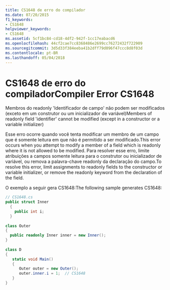 ```yaml
---
title: CS1648 de erro do compilador
ms.date: 07/20/2015
f1_keywords:
- CS1648
helpviewer_keywords:
- CS1648
ms.assetid: 5cf1bc84-cd18-4df2-942f-1cc17eabacd6
ms.openlocfilehash: 44cf2cae7cc8368486e2699cc76272432f722909
ms.sourcegitcommit: 3d5d33f384eeba41b2dff79d096f47ccc8d8f03d
ms.contentlocale: pt-BR
ms.lasthandoff: 05/04/2018
---
```

# <a name="compiler-error-cs1648"></a><span data-ttu-id="a2fa8-102">CS1648 de erro do compilador</span><span class="sxs-lookup"><span data-stu-id="a2fa8-102">Compiler Error CS1648</span></span>
<span data-ttu-id="a2fa8-103">Membros do readonly 'Identificador de campo' não podem ser modificados (exceto em um construtor ou um inicializador de variável)</span><span class="sxs-lookup"><span data-stu-id="a2fa8-103">Members of readonly field 'identifier' cannot be modified (except in a constructor or a variable initializer)</span></span>  
  
 <span data-ttu-id="a2fa8-104">Esse erro ocorre quando você tenta modificar um membro de um campo que é somente leitura em que não é permitido a ser modificado.</span><span class="sxs-lookup"><span data-stu-id="a2fa8-104">This error occurs when you attempt to modify a member of a field which is readonly where it is not allowed to be modified.</span></span> <span data-ttu-id="a2fa8-105">Para resolver esse erro, limite atribuições a campos somente leitura para o construtor ou inicializador de variável, ou remova a palavra-chave readonly da declaração do campo.</span><span class="sxs-lookup"><span data-stu-id="a2fa8-105">To resolve this error, limit assignments to readonly fields to the constructor or variable initializer, or remove the readonly keyword from the declaration of the field.</span></span>  
  
 <span data-ttu-id="a2fa8-106">O exemplo a seguir gera CS1648:</span><span class="sxs-lookup"><span data-stu-id="a2fa8-106">The following sample generates CS1648:</span></span>  
  
```csharp  
// CS1648.cs  
public struct Inner  
  {  
    public int i;  
  }  
  
class Outer  
{    
  public readonly Inner inner = new Inner();  
}  
  
class D  
{  
   static void Main()  
   {  
      Outer outer = new Outer();  
      outer.inner.i = 1;  // CS1648  
   }  
}  
```
